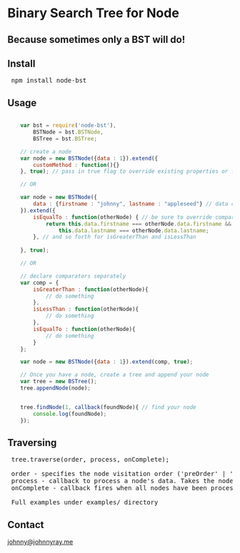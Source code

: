 # Binary Search Tree for Node

## Because sometimes only a BST will do!

## Install

<pre>
 npm install node-bst
</pre>

## Usage

```javascript

	var bst = require('node-bst'),
	    BSTNode = bst.BSTNode,
	    BSTree = bst.BSTree;

	// create a node
	var node = new BSTNode({data : 1}).extend({
		customMethod : function(){}
	}, true); // pass in true flag to override existing properties or functions

	// OR

	var node = new BSTNode({
		data : {firstname : "johnny", lastname : "appleseed"} // data can be an object as well
	}).extend({
		isEqualTo : function(otherNode) { // be sure to override comparators!
			return this.data.firstname === otherNode.data.firstname &&
				this.data.lastname === otherNode.data.lastname;
		}, // and so forth for isGreaterThan and isLessThan
		
	}, true);

	// OR

	// declare comparators separately
	var comp = {
		isGreaterThan : function(otherNode){
			// do something
		},
		isLessThan : function(otherNode){
			// do something
		},
		isEqualTo : function(otherNode){
			// do something
		}
	};

	var node = new BSTNode({data : 1}).extend(comp, true);

	// Once you have a node, create a tree and append your node
	var tree = new BSTree();
	tree.appendNode(node);


	tree.findNode(1, callback(foundNode){ // find your node
		console.log(foundNode);
	});

```
## Traversing

<pre>
 tree.traverse(order, process, onComplete);
	
 order - specifies the node visitation order ('preOrder' | 'inOrder' | 'postOrder')
 process - callback to process a node's data. Takes the node's data as an argument
 onComplete - callback fires when all nodes have been processed

 Full examples under examples/ directory
</pre>

## Contact
johnny@johnnyray.me